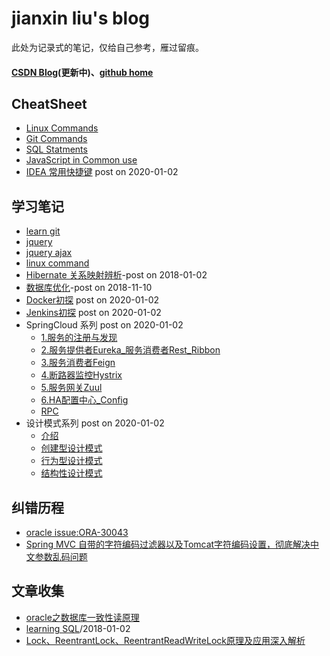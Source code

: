 # jianxin liu's blog
此处为记录式的笔记，仅给自己参考，雁过留痕。
#### [CSDN Blog](https://blog.csdn.net/csdn_shmily)(更新中)、[github home](https://github.com/jianxinliu)

## CheatSheet

- [Linux Commands](post/cheatsheet/linux.md)
- [Git Commands](post/cheatsheet/git.md)
- [SQL Statments](post/cheatsheet/sql.md)
- [JavaScript in Common use](post/cheatsheet/js.md)
- [IDEA 常用快捷键](post/cheatsheet/idea常用快捷键.md) post on 2020-01-02

## 学习笔记
- [learn git](post/learning_note/learn_git.md)
- [jquery](post/learning_note/Jquery.md)
- [jquery ajax](post/learning_note/Jquery_Ajax.md)
- [linux command](post/learning_note/LinuxCommandLine.md)
- [Hibernate 关系映射辨析](post/learning_note/hibernate_mapping.md)-post on 2018-01-02
- [数据库优化](post/learning_note/db_optimiztion.md)-post on 2018-11-10
- [Docker初探](post/learning_note/docker.md) post on 2020-01-02
- [Jenkins初探](post/learning_note/Jenkins.md) post on 2020-01-02
- SpringCloud 系列 post on 2020-01-02
  - [1.服务的注册与发现](post/learning_note/Spring_Cloud1_服务的注册与发现.md)
  - [2.服务提供者Eureka_服务消费者Rest_Ribbon](post/learning_note/Spring_Cloud2_服务提供者Eureka_服务消费者Rest_Ribbon.md)
  - [3.服务消费者Feign](post/learning_note/Spring_Cloud3_服务消费者Feign.md)
  - [4.断路器监控Hystrix](post/learning_note/Spring_Cloud4_断路器监控Hystrix.md)
  - [5.服务网关Zuul](post/learning_note/Spring_Cloud5_服务网关Zuul.md)
  - [6.HA配置中心_Config](post/learning_note/Spring_Cloud6_HA配置中心_Config.md)
  - [RPC](post/learning_note/RPC.md)
- 设计模式系列 post on 2020-01-02
  - [介绍](Introducting.md)
  - [创建型设计模式](post/learning_note/创建型设计模式.md)
  - [行为型设计模式](post/learning_note/行为型设计模式.md)
  - [结构性设计模式](post/learning_note/结构性设计模式.md)

## 纠错历程
- [oracle issue:ORA-30043](post/issue/oracle_issue_fix.md)
- [Spring MVC 自带的字符编码过滤器以及Tomcat字符编码设置，彻底解决中文参数乱码问题](http://blog.csdn.net/beauxie/article/details/53389856)


## 文章收集
- [oracle之数据库一致性读原理](http://www.cnblogs.com/Ronger/archive/2012/05/09/2492160.html)
- [learning SQL](post/learning_note/learn_sql.md)/2018-01-02
- [Lock、ReentrantLock、ReentrantReadWriteLock原理及应用深入解析](https://blog.csdn.net/u011479540/article/details/52013187)
  
